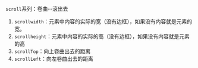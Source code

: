 `scroll`系列：卷曲--滚出去

1. `scrollwidth`：元素中内容的实际的宽（没有边框），如果没有内容就是元素的宽。
2. `scrollheight`：元素中内容的实际的高（没有边框），如果没有内容就是元素的高
3. `scrollTop`：向上卷曲出去的距离
4. `scrollLeft`：向左卷曲出去的距离

